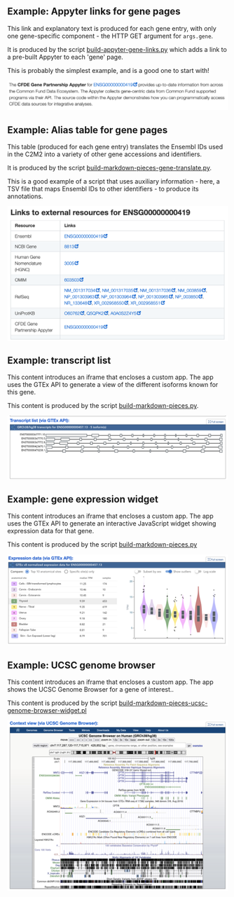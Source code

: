 ## Example: Appyter links for gene pages

This link and explanatory text is produced for each gene entry,
with only one gene-specific component - the HTTP GET argument for
`args.gene`.

It is produced by the script [build-appyter-gene-links.py](https://github.com/nih-cfde/update-content-registry/blob/main/scripts/build-appyter-gene-links.py) which adds a link to a pre-built Appyter to each 'gene' page.

This is probably the simplest example, and is a good one to start with!

![](gallery/example-gene-appyter-page.png)

## Example: Alias table for gene pages

This table (produced for each gene entry) translates the Ensembl IDs
used in the C2M2 into a variety of other gene accessions and
identifiers.

It is produced by the script [build-markdown-pieces-gene-translate.py](https://github.com/nih-cfde/update-content-registry/blob/main/scripts/build-markdown-pieces-gene-translate.py).

This is a good example of a script that uses auxiliary information -
here, a TSV file that maps Ensembl IDs to other identifiers - to produce
its annotations.

![](gallery/example-alias-table.png)

## Example: transcript list

This content introduces an iframe that encloses a custom app. The app
uses the GTEx API to generate a view of the different isoforms known
for this gene.

This content is produced by the script [build-markdown-pieces.py](https://github.com/nih-cfde/update-content-registry/blob/main/scripts/build-markdown-pieces.py).

![](gallery/example-transcript-list.png)

## Example: gene expression widget

This content introduces an iframe that encloses a custom app. The app
uses the GTEx API to generate an interactive JavaScript widget showing
expression data for that gene.

This content is produced by the script [build-markdown-pieces.py](https://github.com/nih-cfde/update-content-registry/blob/main/scripts/build-markdown-pieces.py)

![](gallery/example-gene-expression-widget.png)


## Example: UCSC genome browser

This content introduces an iframe that encloses a custom app. The app
shows the UCSC Genome Browser for a gene of interest..

This content is produced by the script [build-markdown-pieces-ucsc-genome-browser-widget.pl](https://github.com/nih-cfde/update-content-registry/blob/main/scripts/build-markdown-pieces-ucsc-genome-browser-widget.pl)

![](gallery/example-ucsc-genome-browser.png)
